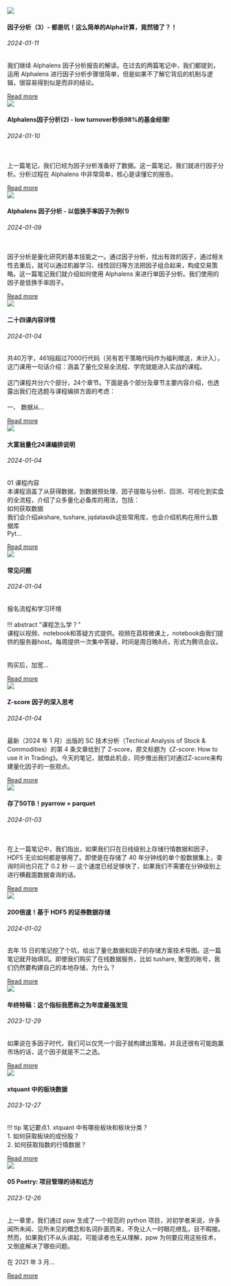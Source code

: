 
<link rel="stylesheet" href="https://cdnjs.cloudflare.com/ajax/libs/twitter-bootstrap/4.0.0-alpha/css/bootstrap.min.css">
<link rel="stylesheet" href="https://cdnjs.cloudflare.com/ajax/libs/animate.css/3.4.0/animate.min.css">
<style>
.md-sidebar--primary {
    display: none;
}
nav a {
    font-size: 0.8rem !important;
    color: white;
}
</style>

<div class="container m-t-md">
    
<div class="row">

<div class="col-xs-12 col-md-6">
    <article class="card animated fadeInLeft">
    <img class="card-img-top img-responsive" src="https://source.unsplash.com/random/360x200?cats"/>
    <div class="card-block">
        <h4 class="card-title">因子分析（3）- 都是坑！这么简单的Alpha计算，竟然错了？！</h4>
        <h6 class="text-muted">2024-01-11</h6>
        <p class="card-text">我们继续 Alphalens 因子分析报告的解读。在过去的两篇笔记中，我们都提到，运用 Alphalens 进行因子分析步骤很简单，但是如果不了解它背后的机制与逻辑，很容易得到似是而非的结论。<!--数据精度问题： akshare 是爬虫机制。它的数据来自于财经网站的网页。这些网页是供人阅读用的。因此，它在一些数据显示上，都要进行人性化处理。比如，对换手率，它只保留两位百分数点。对于大市值的沪深 300 而言，它们的换手率平常本来也就在 1%~5%之间波动，这样就引起了数据碰撞 (clash)。它对因子分析究竟有多大的影响不得而知。但是，可以肯定的是，当我们用不同的数据源来进行研究时，得到的结果会有不同。 --><br></p>
        <a href="blog/2024/01/11/low-turnover-factor-3" class="btn btn-primary">Read more</a>
    </div>
    </article><!-- .end Card -->
</div>


<div class="col-xs-12 col-md-6">
    <article class="card animated fadeInUp">
    <img class="card-img-top img-responsive" src="https://images.jieyu.ai/images/2024/01/kaiyun.jpg"/>
    <div class="card-block">
        <h4 class="card-title">Alphalens因子分析(2) - low turnover秒杀98%的基金经理!</h4>
        <h6 class="text-muted">2024-01-10</h6>
        <p class="card-text"><br>上一篇笔记，我们已经为因子分析准备好了数据。这一篇笔记，我们就进行因子分析。分析过程在 Alphalens 中非常简单，核心是读懂它的报告。</p>
        <a href="blog/2024/01/10/alphalens-and-low-turnover-factor-2" class="btn btn-primary">Read more</a>
    </div>
    </article><!-- .end Card -->
</div>

</div>


<div class="row">

<div class="col-xs-12 col-md-6">
    <article class="card animated fadeInRight">
    <img class="card-img-top img-responsive" src="https://images.jieyu.ai/images/2024/01/alphalens.jpg?2"/>
    <div class="card-block">
        <h4 class="card-title">Alphalens 因子分析 - 以低换手率因子为例(1)</h4>
        <h6 class="text-muted">2024-01-09</h6>
        <p class="card-text"><br>因子分析是量化研究的基本技能之一。通过因子分析，找出有效的因子，通过相关性去重后，就可以通过机器学习、线性回归等方法把因子组合起来，构成交易策略。这一篇笔记我们就介绍如何使用 Alphalens 来进行单因子分析。我们使用的因子是低换手率因子。</p>
        <a href="blog/2024/01/09/alphalens-and-low-turnover-factor-1" class="btn btn-primary">Read more</a>
    </div>
    </article><!-- .end Card -->
</div>


<div class="col-xs-12 col-md-6">
    <article class="card animated fadeInDown">
    <img class="card-img-top img-responsive" src="https://source.unsplash.com/random/360x200?mountain"/>
    <div class="card-block">
        <h4 class="card-title">二十四课内容详情</h4>
        <h6 class="text-muted">2024-01-04</h6>
        <p class="card-text">共40万字，461段超过7000行代码（另有若干策略代码作为福利赠送，未计入），这门课用一句话介绍：涵盖了量化交易全流程、学完就能进入实战的课程。<br><br>这门课程共分六个部分，24个章节。下面是各个部分及章节主要内容介绍，也透露出我们在选题与课程编排方面的考虑：<br><br> 一、 数据从...</p>
        <a href="/articles/coursea/24lectures/detail" class="btn btn-primary">Read more</a>
    </div>
    </article><!-- .end Card -->
</div>

</div>


<div class="row">

<div class="col-xs-12 col-md-6">
    <article class="card animated fadeInLeft">
    <img class="card-img-top img-responsive" src="https://source.unsplash.com/random/360x200?drink"/>
    <div class="card-block">
        <h4 class="card-title">大富翁量化24课编排说明</h4>
        <h6 class="text-muted">2024-01-04</h6>
        <p class="card-text"> 01 课程内容<br>本课程涵盖了从获得数据，到数据预处理、因子提取与分析、回测、可视化到实盘的全流程，介绍了众多量化必备库的用法，包括：<br> 如何获取数据<br>我们会介绍akshare, tushare, jqdatasdk这些常用库，也会介绍机构在用什么数据库<br> Pyt...</p>
        <a href="/articles/coursea/24lectures/how-the-course-are-composed" class="btn btn-primary">Read more</a>
    </div>
    </article><!-- .end Card -->
</div>


<div class="col-xs-12 col-md-6">
    <article class="card animated fadeInUp">
    <img class="card-img-top img-responsive" src="https://source.unsplash.com/random/360x200?cloud"/>
    <div class="card-block">
        <h4 class="card-title">常见问题</h4>
        <h6 class="text-muted">2024-01-04</h6>
        <p class="card-text"> 报名流程和学习环境<br><br>!!! abstract "课程怎么学？"<br>    课程以视频、notebook和答疑方式提供。视频在荔枝微课上，notebook由我们提供的服务器host。每周提供一次集中答疑，时间是周日晚8点，形式为腾讯会议。<br><br><br>    购买后，加宽...</p>
        <a href="/articles/coursea/24lectures/faq" class="btn btn-primary">Read more</a>
    </div>
    </article><!-- .end Card -->
</div>

</div>


<div class="row">

<div class="col-xs-12 col-md-6">
    <article class="card animated fadeInRight">
    <img class="card-img-top img-responsive" src="https://images.jieyu.ai/images/2024/01/normal-dist.jpg"/>
    <div class="card-block">
        <h4 class="card-title">Z-score 因子的深入思考</h4>
        <h6 class="text-muted">2024-01-04</h6>
        <p class="card-text">最新（2024 年 1 月）出版的 SC 技术分析（Techical Analysis of Stock & Commodities）的第 4 条文章给到了 Z-score，原文标题为《Z-score: How to use it in Trading》。今天的笔记，就借此机会，同步推出我们对通过Z-score来构建量化因子的一些观点。</p>
        <a href="blog/2024/01/04/z-score-as-a-factor" class="btn btn-primary">Read more</a>
    </div>
    </article><!-- .end Card -->
</div>


<div class="col-xs-12 col-md-6">
    <article class="card animated fadeInDown">
    <img class="card-img-top img-responsive" src="https://images.jieyu.ai/images/2024/01/apache-arrow.jpg"/>
    <div class="card-block">
        <h4 class="card-title">存了50TB！pyarrow + parquet</h4>
        <h6 class="text-muted">2024-01-03</h6>
        <p class="card-text"><br>在上一篇笔记中，我们指出，如果我们只在日线级别上存储行情数据和因子，HDF5 无论如何都是够用了。即使是在存储了 40 年分钟线的单个股数据集上，查询时间也只花了 0.2 秒 -- 这个速度已经足够快了，如果我们不需要在分钟级别上进行横截面数据查询的话。<br></p>
        <a href="blog/2024/01/03/pyarrow-plus-parquet" class="btn btn-primary">Read more</a>
    </div>
    </article><!-- .end Card -->
</div>

</div>


<div class="row">

<div class="col-xs-12 col-md-6">
    <article class="card animated fadeInLeft">
    <img class="card-img-top img-responsive" src="https://images.jieyu.ai/images/2023/12/hdf5-book.jpg"/>
    <div class="card-block">
        <h4 class="card-title">200倍速！基于 HDF5 的证券数据存储</h4>
        <h6 class="text-muted">2024-01-02</h6>
        <p class="card-text">去年 15 日的笔记挖了个坑，给出了量化数据和因子的存储方案技术导图。这一篇笔记就开始填坑。即使我们购买了在线数据服务，比如 tushare, 聚宽的账号，我们仍然要构建自己的本地存储，为什么？</p>
        <a href="blog/2024/01/02/save-quote-data-with-hdf5" class="btn btn-primary">Read more</a>
    </div>
    </article><!-- .end Card -->
</div>


<div class="col-xs-12 col-md-6">
    <article class="card animated fadeInUp">
    <img class="card-img-top img-responsive" src="https://source.unsplash.com/random/360x200?cats"/>
    <div class="card-block">
        <h4 class="card-title">年终特稿：这个指标我愿称之为年度最强发现</h4>
        <h6 class="text-muted">2023-12-29</h6>
        <p class="card-text">如果说在多因子时代，我们可以仅凭一个因子就构建出策略，并且还很有可能跑赢市场的话，这个因子就是不二之选。</p>
        <a href="blog/2023/12/29/connor-rsi-the-best" class="btn btn-primary">Read more</a>
    </div>
    </article><!-- .end Card -->
</div>

</div>


<div class="row">

<div class="col-xs-12 col-md-6">
    <article class="card animated fadeInRight">
    <img class="card-img-top img-responsive" src="https://images.jieyu.ai/images/2023/12/sector-cloud.jpg?4"/>
    <div class="card-block">
        <h4 class="card-title">xtquant 中的板块数据</h4>
        <h6 class="text-muted">2023-12-27</h6>
        <p class="card-text">!!! tip 笔记要点1. xtquant 中有哪些板块和板块分类？<br>    1. 如何获取板块的成份股？<br>    2. 如何获取指数的行情数据？</p>
        <a href="blog/2023/12/27/qmt-set-sector" class="btn btn-primary">Read more</a>
    </div>
    </article><!-- .end Card -->
</div>


<div class="col-xs-12 col-md-6">
    <article class="card animated fadeInDown">
    <img class="card-img-top img-responsive" src="https://source.unsplash.com/random/360x200?room"/>
    <div class="card-block">
        <h4 class="card-title">05 Poetry: 项目管理的诗和远方</h4>
        <h6 class="text-muted">2023-12-26</h6>
        <p class="card-text">上一章里，我们通过 ppw 生成了一个规范的 python 项目，对初学者来说，许多闻所未闻、见所未见的概念和名词扑面而来，不免让人一时眼花缭乱，目不暇接。然而，如果我们不从头讲起，可能读者也无从理解，ppw 为何要应用这些技术，又倒底解决了哪些问题。<br><br>在 2021 年 3 月...</p>
        <a href="/articles/python/best-practice-python/poetry-for-project-management" class="btn btn-primary">Read more</a>
    </div>
    </article><!-- .end Card -->
</div>

</div>

</div>


